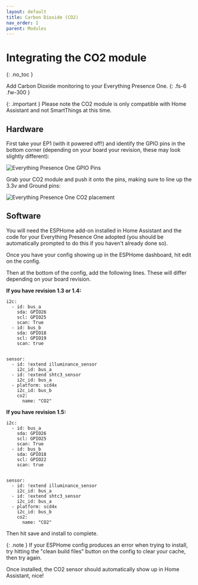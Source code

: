 ```yaml
---
layout: default
title: Carbon Dioxide (CO2)
nav_order: 1
parent: Modules
---
```


# Integrating the CO2 module

{: .no_toc }

Add Carbon Dioxide monitoring to your Everything Presence One.
{: .fs-6 .fw-300 }

{: .important }
Please note the CO2 module is only compatible with Home Assistant and not SmartThings at this time.

## Hardware

First take your EP1 (with it powered off!) and identify the GPIO pins in the bottom corner (depending on your board your revision, these may look slightly different):

![Everything Presence One GPIO Pins](https://everythingsmarthome.github.io/everything-presence-one/images/everything-presence-one-gpio-pins.jpg)

Grab your CO2 module and push it onto the pins, making sure to line up the 3.3v and Ground pins:

![Everything Presence One CO2 placement](https://everythingsmarthome.github.io/everything-presence-one/images/everything-presence-co2-scd40-one.jpg)

## Software

You will need the ESPHome add-on installed in Home Assistant and the code for your Everything Presence One adopted (you should be automatically prompted to do this if you haven't already done so).

Once you have your config showing up in the ESPHome dashboard, hit edit on the config.

Then at the bottom of the config, add the following lines. These will differ depending on your board revision.

**If you have revision 1.3 or 1.4:**

```
i2c:
  - id: bus_a
    sda: GPIO26
    scl: GPIO25
    scan: True
  - id: bus_b
    sda: GPIO18
    scl: GPIO19
    scan: true


sensor:
  - id: !extend illuminance_sensor
    i2c_id: bus_a
  - id: !extend shtc3_sensor
    i2c_id: bus_a
  - platform: scd4x
    i2c_id: bus_b
    co2:
      name: "CO2"
```

**If you have revision 1.5:**

```
i2c:
  - id: bus_a
    sda: GPIO26
    scl: GPIO25
    scan: True
  - id: bus_b
    sda: GPIO18
    scl: GPIO22
    scan: true


sensor:
  - id: !extend illuminance_sensor
    i2c_id: bus_a
  - id: !extend shtc3_sensor
    i2c_id: bus_a
  - platform: scd4x
    i2c_id: bus_b
    co2:
      name: "CO2"
```

Then hit save and install to complete.

{: .note }
If your ESPHome config produces an error when trying to install, try hitting the "clean build files" button on the config to clear your cache, then try again.

Once installed, the CO2 sensor should automatically show up in Home Assistant, nice!


<script>
const toggleDarkMode = document.querySelector('.js-toggle-dark-mode');

jtd.addEvent(toggleDarkMode, 'click', function(){
  if (jtd.getTheme() === 'dark') {
    jtd.setTheme('light');
    toggleDarkMode.textContent = 'Preview dark color scheme';
  } else {
    jtd.setTheme('dark');
    toggleDarkMode.textContent = 'Return to the light side';
  }
});
</script>
